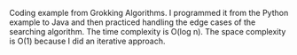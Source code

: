 Coding example from Grokking Algorithms. I programmed it from the Python example to Java and then practiced handling the edge cases of the searching algorithm. 
The time complexity is O(log n). The space complexity is O(1) because I did an iterative approach. 
